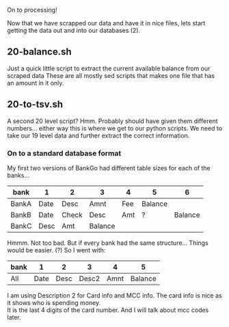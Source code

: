 On to processing!

Now that we have scrapped our data and have it in nice files, lets start getting the data out and into our databases (2).

## 20-balance.sh
Just a quick little script to extract the current available balance from our scraped data
These are all mostly sed scripts that makes one file that has an amount in it only.

## 20-to-tsv.sh
A second 20 level script?  Hmm.  Probably should have given them different numbers...  either way this is where we get to our python scripts.
We need to take our 19 level data and further extract the correct information.

### On to a standard database format
My first two versions of BankGo had different table sizes for each of the banks...


| bank | 1 | 2 | 3 | 4 | 5 | 6 |
| --- | --- | --- | --- | --- | --- | --- |
| BankA | Date | Desc | Amnt | Fee | Balance |
| BankB | Date | Check | Desc | Amt | ? | Balance |
| BankC | Desc | Amt | Balance |

Hmmm.  Not too bad.  But if every bank had the same structure...  Things would be easier.  (?)  So I went with:


| bank | 1 | 2 | 3 | 4 | 5 |
| --- | --- | --- | --- | --- | --- |
| All | Date | Desc | Desc2 | Amnt | Balance |

I am using Description 2 for Card info and MCC info.  The card info is nice as it shows who is spending money.  
It is the last 4 digits of the card number.  And I will talk about mcc codes later.

